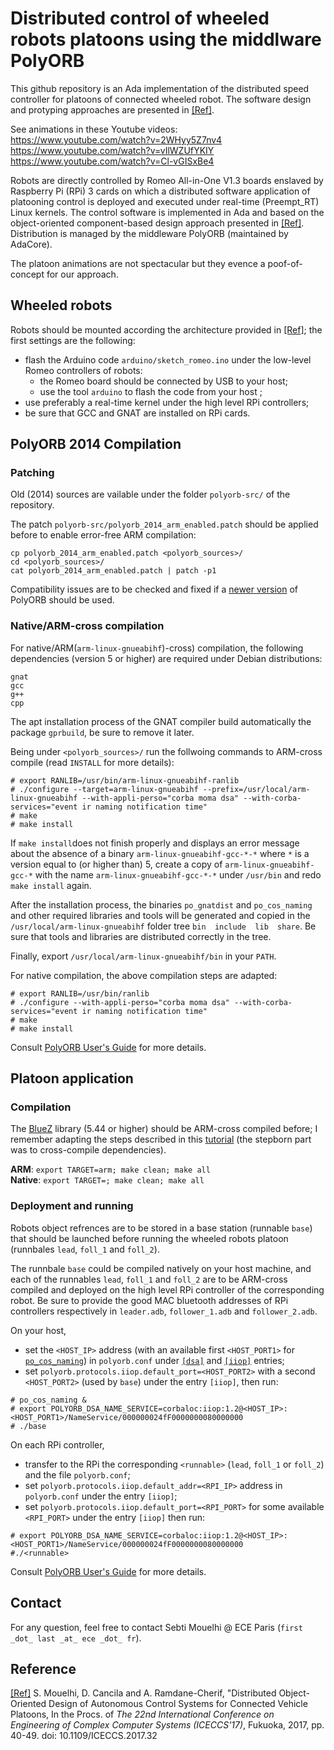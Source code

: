# Distributed control of wheeled robots platoons using the middlware PolyORB

This github repository is an Ada implementation of the distributed speed controller for platoons of connected wheeled robot. The software design and protyping approaches are presented in [\[Ref\]](https://hal.archives-ouvertes.fr/hal-01592739).

See animations in these Youtube videos:<br/>
https://www.youtube.com/watch?v=2WHyy5Z7nv4<br/>
https://www.youtube.com/watch?v=vIlWZUfYKIY<br/>
https://www.youtube.com/watch?v=Cl-vGISxBe4

Robots are directly controlled by Romeo All-in-One V1.3 boards enslaved by Raspberry Pi (RPi) 3 cards on which a distributed software application of platooning control is deployed and executed under real-time (Preempt_RT) Linux kernels. The control software  is implemented in Ada and based on the object-oriented component-based design approach presented in [\[Ref\]](https://hal.archives-ouvertes.fr/hal-01592739). Distribution is managed by the middleware PolyORB (maintained by AdaCore).

The platoon animations are not spectacular but they evence a poof-of-concept for our approach.

## Wheeled robots

Robots should be mounted according the architecture provided in [\[Ref\]](https://hal.archives-ouvertes.fr/hal-01592739); the first settings are the following:
* flash the Arduino code `arduino/sketch_romeo.ino` under the low-level Romeo controllers of robots:
  - the Romeo board should be connected by USB to your host;
  - use the tool `arduino` to flash the code from your host ; 
* use preferably a real-time kernel under the high level RPi controllers;
* be sure that GCC and GNAT are installed on RPi cards.

## PolyORB 2014 Compilation 
### Patching

Old (2014) sources are vailable under the folder `polyorb-src/` of the repository. 

The patch `polyorb-src/polyorb_2014_arm_enabled.patch` should be applied before to enable error-free ARM compilation:

```
cp polyorb_2014_arm_enabled.patch <polyorb_sources>/
cd <polyorb_sources>/
cat polyorb_2014_arm_enabled.patch | patch -p1
```

Compatibility issues are to be checked and fixed if a [newer version](https://github.com/AdaCore/PolyORB) of PolyORB should be used. 

### Native/ARM-cross compilation

For native/ARM(`arm-linux-gnueabihf`)-cross) compilation, the following dependencies (version 5 or higher) are required under Debian distributions:
```
gnat
gcc
g++
cpp
```

The apt installation process of the GNAT compiler build automatically the package `gprbuild`, be sure to remove it later.

Being under `<polyorb_sources>/` run the follwoing commands to ARM-cross compile (read `INSTALL` for more details):
```
# export RANLIB=/usr/bin/arm-linux-gnueabihf-ranlib
# ./configure --target=arm-linux-gnueabihf --prefix=/usr/local/arm-linux-gnueabihf --with-appli-perso="corba moma dsa" --with-corba-services="event ir naming notification time"
# make
# make install
```

If `make install`does not finish properly and displays an error message about the absence of a binary `arm-linux-gnueabihf-gcc-*-*` where `*` is a version equal to (or higher than) 5, create a copy of `arm-linux-gnueabihf-gcc-*` with the name `arm-linux-gnueabihf-gcc-*-*` under `/usr/bin` and redo `make install` again.

After the installation process, the binaries `po_gnatdist` and `po_cos_naming` and other required libraries and tools will be generated and copied in the `/usr/local/arm-linux-gnueabihf` folder tree `bin  include  lib  share`. Be sure that tools and libraries are distributed correctly in the tree.

Finally, export `/usr/local/arm-linux-gnueabihf/bin` in your `PATH`.

For native compilation, the above compilation steps are adapted:

```
# export RANLIB=/usr/bin/ranlib
# ./configure --with-appli-perso="corba moma dsa" --with-corba-services="event ir naming notification time"
# make
# make install
```
Consult [PolyORB User's Guide](http://docs.adacore.com/live/wave/polyorb/html/polyorb_ug/ug_contents.html#) for more details.

## Platoon application 

### Compilation

The [BlueZ](http://www.bluez.org/download/) library (5.44 or higher) should be ARM-cross compiled before; I remember adapting the steps described in this [tutorial](https://wiki.beyondlogic.org/index.php?title=Cross_Compiling_BlueZ_Bluetooth_tools_for_ARM) (the stepborn part was to cross-compile dependencies).   

**ARM**: `export TARGET=arm; make clean; make all`<br/>
**Native**: `export TARGET=; make clean; make all`

### Deployment and running

Robots object refrences are to be stored in a base station (runnable `base`) that should be launched before running the wheeled robots platoon (runnbales `lead`, `foll_1` and `foll_2`). 

The runnbale `base` could be compiled natively on your host machine, and each of the runnables `lead`, `foll_1` and `foll_2` are to be ARM-cross compiled and deployed on the high level RPi controller of the corresponding robot. Be sure to provide the good MAC bluetooth addresses of RPi controllers respectively in `leader.adb`, `follower_1.adb` and `follower_2.adb`. 

On your host, 
* set the `<HOST_IP>` address (with an available first `<HOST_PORT1>` for [`po_cos_naming`](http://docs.adacore.com/live/wave/polyorb/html/polyorb_ug/CORBA.html#po-cos-naming)) in `polyorb.conf` under [`[dsa]`](http://docs.adacore.com/live/wave/polyorb/html/polyorb_ug/Ada_Distributed_Systems_Annex_(DSA).html) and [`[iiop]`](http://docs.adacore.com/live/wave/polyorb/html/polyorb_ug/GIOP.html#iiop) entries;
* set `polyorb.protocols.iiop.default_port=<HOST_PORT2>` with a second `<HOST_PORT2>` (used by `base`) under the entry `[iiop]`, then run:
``` 
# po_cos_naming &
# export POLYORB_DSA_NAME_SERVICE=corbaloc:iiop:1.2@<HOST_IP>:<HOST_PORT1>/NameService/000000024fF0000000080000000
# ./base
```

On each RPi controller, 
* transfer to the RPi the corresponding `<runnable>` (`lead`, `foll_1` or `foll_2`) and the file `polyorb.conf`;
* set `polyorb.protocols.iiop.default_addr=<RPI_IP>` address in `polyorb.conf` under the entry `[iiop]`;
* set `polyorb.protocols.iiop.default_port=<RPI_PORT>` for some available `<RPI_PORT>` under the entry `[iiop]` then run:
```
# export POLYORB_DSA_NAME_SERVICE=corbaloc:iiop:1.2@<HOST_IP>:<HOST_PORT1>/NameService/000000024fF0000000080000000
#./<runnable>
```
Consult [PolyORB User's Guide](http://docs.adacore.com/live/wave/polyorb/html/polyorb_ug/ug_contents.html#) for more details.

## Contact
For any question, feel free to contact Sebti Mouelhi @ ECE Paris (`first _dot_ last _at_ ece _dot_ fr`).

## Reference
[\[Ref\]](https://hal.archives-ouvertes.fr/hal-01592739) S. Mouelhi, D. Cancila and A. Ramdane-Cherif, "Distributed Object-Oriented Design of Autonomous Control Systems for Connected Vehicle Platoons, In the Procs. of *The 22nd International Conference on Engineering of Complex Computer Systems (ICECCS'17)*, Fukuoka, 2017, pp. 40-49. doi: 10.1109/ICECCS.2017.32
